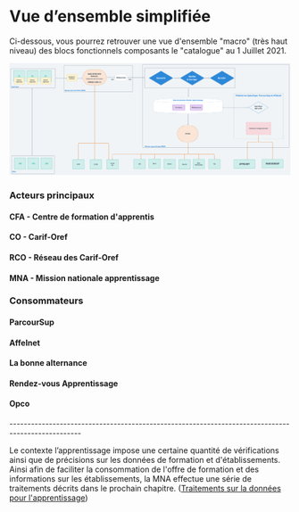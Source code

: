# Vue d’ensemble simplifiée

Ci-dessous, vous pourrez retrouver une vue d'ensemble "macro" (très haut niveau) des blocs fonctionnels composants le "catalogue" au 1 Juillet 2021. 

![](../.gitbook/assets/architecture-technique-juill-2021-2x-1-.png)

### Acteurs principaux 

#### CFA - Centre de formation d'apprentis

#### CO - Carif-Oref

#### RCO - Réseau des Carif-Oref 

#### MNA - Mission nationale apprentissage

### Consommateurs 

#### ParcourSup

#### Affelnet

#### La bonne alternance

#### Rendez-vous Apprentissage 

#### Opco

\--------------------------------------------------------------------------------------------------

Le contexte l’apprentissage impose une certaine quantité de vérifications ainsi que de précisions sur les données de formation et d'établissements. Ainsi afin de faciliter la consommation de l'offre de formation et des informations sur les établissements, la MNA effectue une série de traitements décrits dans le prochain chapitre. ([Traitements sur la données pour l'apprentissage](traitements-sur-la-donnees-pour-lapprentissage/)) 
